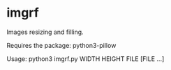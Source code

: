 # imgrf

Images resizing and filling.

Requires the package: python3-pillow

Usage:
python3 imgrf.py WIDTH HEIGHT FILE [FILE ...]


